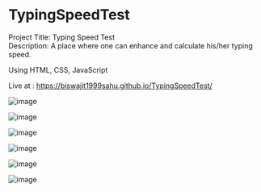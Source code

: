 # TypingSpeedTest

Project Title: Typing Speed Test                                                                                                           
Description: A place where one can enhance and calculate his/her typing speed.

Using HTML, CSS, JavaScript

Live at : https://biswajit1999sahu.github.io/TypingSpeedTest/

![image](https://user-images.githubusercontent.com/79848578/120029291-85678e00-c013-11eb-9b33-29d97a69d83b.png)

![image](https://user-images.githubusercontent.com/79848578/120029354-9d3f1200-c013-11eb-8a6f-04ecea6e9cc6.png)

![image](https://user-images.githubusercontent.com/79848578/120029410-adef8800-c013-11eb-968d-6222a07fd0c8.png)

![image](https://user-images.githubusercontent.com/79848578/120029450-bcd63a80-c013-11eb-8514-e992a27753bd.png)

![image](https://user-images.githubusercontent.com/79848578/120029492-cbbced00-c013-11eb-929a-7acb61e0fb5d.png)

![image](https://user-images.githubusercontent.com/79848578/120029528-db3c3600-c013-11eb-932a-88eec4be4934.png)
